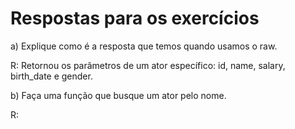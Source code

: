 # Respostas para os exercícios

a) Explique como é a resposta que temos quando usamos o raw.

R: Retornou os parâmetros de um ator específico: id, name, salary, birth_date e gender.

b) Faça uma função que busque um ator pelo nome.

R: 

